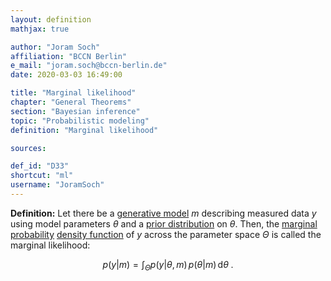 ```yaml
---
layout: definition
mathjax: true

author: "Joram Soch"
affiliation: "BCCN Berlin"
e_mail: "joram.soch@bccn-berlin.de"
date: 2020-03-03 16:49:00

title: "Marginal likelihood"
chapter: "General Theorems"
section: "Bayesian inference"
topic: "Probabilistic modeling"
definition: "Marginal likelihood"

sources:

def_id: "D33"
shortcut: "ml"
username: "JoramSoch"
---
```



**Definition:** Let there be a [generative model](/D/gm) $m$ describing measured data $y$ using model parameters $\theta$ and a [prior distribution](/D/prior) on $\theta$. Then, the [marginal probability](/D/mp) [density function](/D/pdf) of $y$ across the parameter space $\Theta$ is called the marginal likelihood:

$$ \label{eq:ml}
p(y|m) = \int_{\Theta} p(y|\theta,m) \, p(\theta|m) \, \mathrm{d}\theta \; .
$$